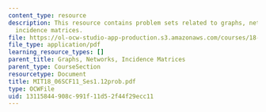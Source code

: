 ```yaml
---
content_type: resource
description: This resource contains problem sets related to graphs, networks, and
  incidence matrices.
file: https://ol-ocw-studio-app-production.s3.amazonaws.com/courses/18-06sc-linear-algebra-fall-2011/13115844908c991f11d52f44f29ecc11_MIT18_06SCF11_Ses1.12prob.pdf
file_type: application/pdf
learning_resource_types: []
parent_title: Graphs, Networks, Incidence Matrices
parent_type: CourseSection
resourcetype: Document
title: MIT18_06SCF11_Ses1.12prob.pdf
type: OCWFile
uid: 13115844-908c-991f-11d5-2f44f29ecc11
---
```

